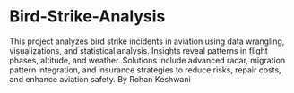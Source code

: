 # Bird-Strike-Analysis
This project analyzes bird strike incidents in aviation using data wrangling, visualizations, and statistical analysis. Insights reveal patterns in flight phases, altitude, and weather. Solutions include advanced radar, migration pattern integration, and insurance strategies to reduce risks, repair costs, and enhance aviation safety.
By Rohan Keshwani 

